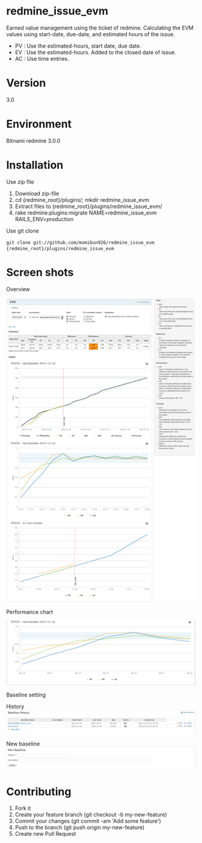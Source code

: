redmine_issue_evm
=================

Earned value management using the ticket of redmine.
Calculating the EVM values using start-date, due-date, and estimated hours of the issue.

* PV : Use the estimated-hours, start date, due date.
* EV : Use the estimated-hours. Added to the closed date of issue.
* AC : Use time entries.


Version
=================

3.0


Environment
=================
Bitnami redmine 3.0.0


Installation
=================

Use zip file

1. Download zip-file
2. cd {redmine_root}/plugins/; mkdir redmine_issue_evm
3. Extract files to {redmine_root}/plugins/redmine_issue_evm/
4. rake redmine:plugins:migrate NAME=redmine_issue_evm RAILS_ENV=production

Use git clone

    git clone git://github.com/momibun926/redmine_issue_evm {redmine_root}/plugins/redmine_issue_evm


Screen shots
=================

Overview

![evm sample screenshot](./doc/screenshot01.png "overview")

Performance chart

![evm sample screenshot](./doc/screenshot04.png "overview")

Baseline setting

History
![evm sample screenshot](./doc/screenshot02.png "overview")

New baseline
![evm sample screenshot](./doc/screenshot03.png "overview")


Contributing
=================

1. Fork it
2. Create your feature branch (git checkout -b my-new-feature)
3. Commit your changes (git commit -am 'Add some feature')
4. Push to the branch (git push origin my-new-feature)
5. Create new Pull Request
